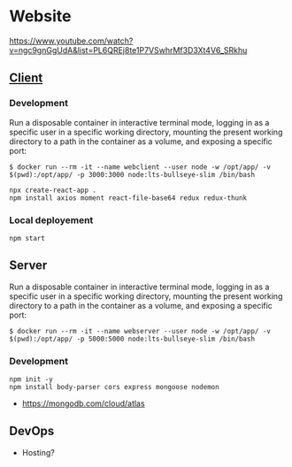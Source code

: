 # Website

https://www.youtube.com/watch?v=ngc9gnGgUdA&list=PL6QREj8te1P7VSwhrMf3D3Xt4V6_SRkhu

## [Client](client/README.md)

### Development

Run a disposable container in interactive terminal mode, logging in as a specific user in a specific working directory, mounting the present working directory to a path in the container as a volume, and exposing a specific port: 
```shell
$ docker run --rm -it --name webclient --user node -w /opt/app/ -v $(pwd):/opt/app/ -p 3000:3000 node:lts-bullseye-slim /bin/bash
```


```shell
npx create-react-app .
npm install axios moment react-file-base64 redux redux-thunk
```
### Local deployement

```shell
npm start
```

## Server

Run a disposable container in interactive terminal mode, logging in as a specific user in a specific working directory, mounting the present working directory to a path in the container as a volume, and exposing a specific port: 
```shell
$ docker run --rm -it --name webserver --user node -w /opt/app/ -v $(pwd):/opt/app/ -p 5000:5000 node:lts-bullseye-slim /bin/bash
```

### Development

```shell
npm init -y
npm install body-parser cors express mongoose nodemon
```

* https://mongodb.com/cloud/atlas

## DevOps
* Hosting?